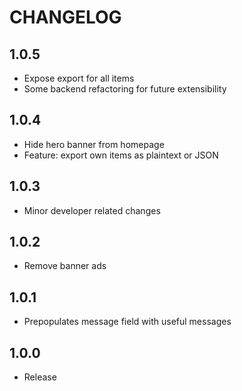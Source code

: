 # CHANGELOG

## 1.0.5
* Expose export for all items
* Some backend refactoring for future extensibility

## 1.0.4
* Hide hero banner from homepage
* Feature: export own items as plaintext or JSON

## 1.0.3
* Minor developer related changes

## 1.0.2
* Remove banner ads

## 1.0.1
* Prepopulates message field with useful messages

## 1.0.0
* Release
